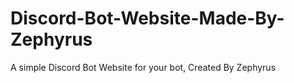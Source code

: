 # Discord-Bot-Website-Made-By-Zephyrus
A simple Discord Bot Website for your bot, Created By Zephyrus


